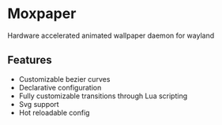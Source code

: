 # Moxpaper

Hardware accelerated animated wallpaper daemon for wayland

## Features

- Customizable bezier curves
- Declarative configuration
- Fully customizable transitions through Lua scripting
- Svg support
- Hot reloadable config
